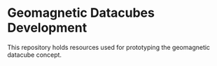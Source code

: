 # Geomagnetic Datacubes Development

This repository holds resources used for prototyping the geomagnetic datacube concept.
